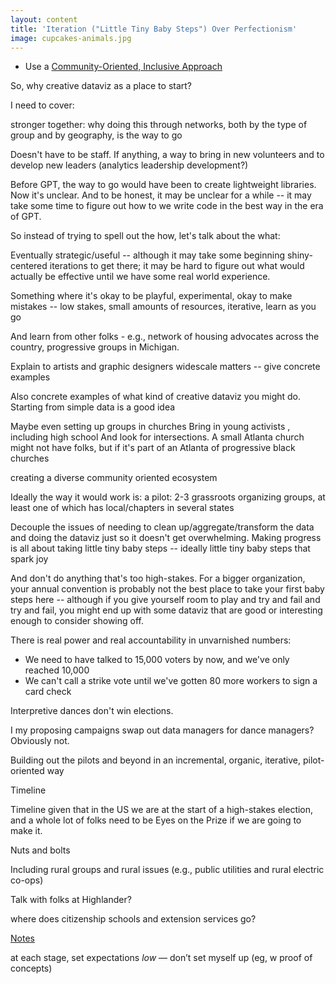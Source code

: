 ```yaml
---
layout: content
title: 'Iteration ("Little Tiny Baby Steps") Over Perfectionism'
image: cupcakes-animals.jpg
---
```


 - Use a [Community-Oriented, Inclusive Approach](/pages/strategies/community.html)


So, why creative dataviz as a place to start?

I need to cover:

stronger together: why doing this through networks, both by the type of group and by geography, is the way to go

Doesn't have to be staff. If anything, a way to bring in new volunteers and to develop new leaders (analytics leadership development?)

Before GPT, the way to go would have been to create lightweight libraries. Now it's unclear. And to be honest, it may be unclear for a while -- it may take some time to figure out how to we write code in the best way in the era of GPT.

So instead of trying to spell out the how, let's talk about the what:


Eventually strategic/useful -- although it may take some beginning shiny-centered iterations to get there; it may be hard to figure out what would actually be effective until we have some real world experience.

Something where it's okay to be playful, experimental, okay to make mistakes -- low stakes, small amounts of resources, iterative, learn as you go

And learn from other folks - e.g., network of housing advocates across the country, progressive groups in Michigan.

Explain to artists and graphic designers widescale matters -- give concrete examples

Also concrete examples of what kind of creative dataviz you might do. Starting from simple data is a good idea

Maybe even setting up groups in churches
Bring in young activists , including high school
And look for intersections. A small Atlanta church might not have folks, but if it's part of an Atlanta of progressive black churches

creating a diverse community oriented ecosystem


Ideally the way it would work is:
a pilot: 2-3 grassroots organizing groups, at least one of which has local/chapters in several states



Decouple the issues of needing to clean up/aggregate/transform the data
and doing the dataviz
just so it doesn't get overwhelming. Making progress is all about taking little tiny baby steps -- ideally little tiny baby steps that spark joy

And don't do anything that's too high-stakes. For a bigger organization, your annual convention is probably not the best place to take your first baby steps here -- although if you give yourself room to play and try and fail and try and fail, you might end up with some dataviz that are good or interesting enough to consider showing off.


There is real power and real accountability in unvarnished numbers:
- We need to have talked to 15,000 voters by now, and we've only reached 10,000
- We can't call a strike vote until we've gotten 80 more workers to sign a card check

Interpretive dances don't win elections.

I my proposing campaigns swap out data managers for dance managers? Obviously not.


Building out the pilots and beyond in an incremental, organic, iterative, pilot-oriented way



Timeline

Timeline given that in the US we are at the start of a high-stakes election, and a whole lot of folks need to be Eyes on the Prize if we are going to make it.


Nuts and bolts



Including rural groups and rural issues (e.g., public utilities and rural electric co-ops)



Talk with folks at Highlander?

where does citizenship schools and extension services go?


[Notes](../pages/creative-dataviz/creative-notes.html)

at each stage, set expectations _low_ — don’t set myself up (eg, w proof of concepts)